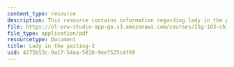 ```yaml
---
content_type: resource
description: This resource contains information regarding lady in the painting.
file: https://ol-ocw-studio-app-qa.s3.amazonaws.com/courses/21g-103-chinese-iii-regular-fall-2003/4275b53c9a1754aa58189ee7525c4f69_MIT21G_103F03_painting3.pdf
file_type: application/pdf
resourcetype: Document
title: Lady in the paiting-3
uid: 4275b53c-9a17-54aa-5818-9ee7525c4f69
---
```

